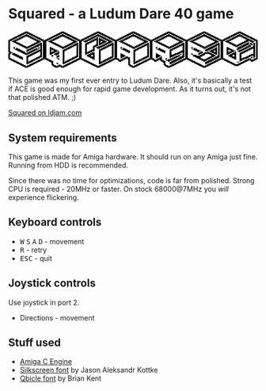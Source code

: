 # Squared - a Ludum Dare 40 game

![Squared logo](https://raw.githubusercontent.com/tehKaiN/ld40-squared/master/logo.png)

This game was my first ever entry to Ludum Dare. Also, it's basically a test if ACE is good enough for rapid game development. As it turns out, it's not that polished ATM. ;)

[Squared on ldjam.com](https://ldjam.com/events/ludum-dare/40/squared)

## System requirements

This game is made for Amiga hardware. It should run on any Amiga just fine. Running from HDD is recommended.

Since there was no time for optimizations, code is far from polished. Strong CPU is required - 20MHz or faster. On stock 68000@7MHz you *will* experience flickering.

## Keyboard controls
- <kbd>W</kbd> <kbd>S</kbd> <kbd>A</kbd> <kbd>D</kbd> - movement
- <kbd>R</kbd> - retry
- <kbd>ESC</kbd> - quit

## Joystick controls

Use joystick in port 2.

- Directions - movement

## Stuff used

- [Amiga C Engine](https://github.com/tehKaiN/ACE)
- [Silkscreen font](https://www.dafont.com/silkscreen.font) by Jason Aleksandr Kottke
- [Qbicle font](https://www.dafont.com/qbicle.font) by Brian Kent
